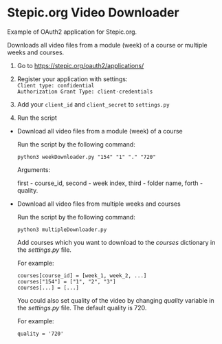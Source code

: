 # Stepic.org Video Downloader

Example of OAuth2 application for Stepic.org. 

Downloads all video files from a module (week) of a course or multiple weeks and courses.

1. Go to https://stepic.org/oauth2/applications/

2. Register your application with settings:  
`Client type: confidential`  
`Authorization Grant Type: client-credentials`

3. Add your `client_id` and `client_secret` to `settings.py`

4. Run the script

  * Download all video files from a module (week) of a course
    
    Run the script by the following command:
    
    ```
    python3 weekDownloader.py "154" "1" "." "720"
    ```
    
    Arguments:
    
    first - course_id, second - week index, third - folder name, forth - quality.

  * Download all video files from multiple weeks and courses
    
    Run the script by the following command:
    
    ```
    python3 multipleDownloader.py
    ```  
    
    Add courses which you want to download to the *courses* dictionary in the *settings.py* file.
    
    For example:
    
    ```
    courses[course_id] = [week_1, week_2, ...]
    courses["154"] = ["1", "2", "3"]
    courses[...] = [...]
    ```
    
    You could also set quality of the video by changing *quality* variable in the *settings.py* file.
    The default quality is 720.
    
    For example:
    ```
    quality = '720'
    ```
